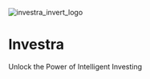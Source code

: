 ![investra_invert_logo](https://github.com/user-attachments/assets/f1f14473-8204-4729-8d2d-62bd747a628d)


# Investra
Unlock the Power of Intelligent Investing
